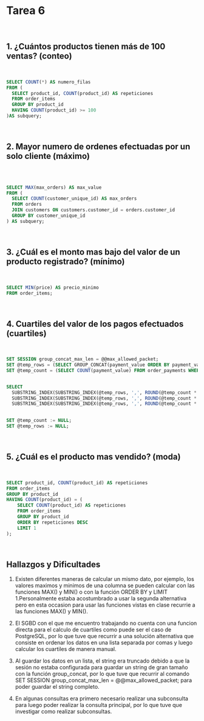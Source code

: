 # Tarea 6


<br>

## 1. ¿Cuántos productos tienen más de 100 ventas? (conteo)

<br>

```sql
SELECT COUNT(*) AS numero_filas
FROM (
  SELECT product_id, COUNT(product_id) AS repeticiones
  FROM order_items
  GROUP BY product_id
  HAVING COUNT(product_id) >= 100
)AS subquery;
```
<br>

## 2. Mayor numero de ordenes efectuadas por un solo cliente (máximo)

<br>

```sql

SELECT MAX(max_orders) AS max_value
FROM (
  SELECT COUNT(customer_unique_id) AS max_orders
  FROM orders
  JOIN customers ON customers.customer_id = orders.customer_id
  GROUP BY customer_unique_id
) AS subquery;
```
<br>

## 3. ¿Cuál es el monto mas bajo del valor de un producto registrado? (mínimo)

<br>

```sql	
SELECT MIN(price) AS precio_minimo
FROM order_items;
```
<br>

## 4. Cuartiles del valor de los pagos efectuados (cuartiles)

<br>

```sql	
SET SESSION group_concat_max_len = @@max_allowed_packet;
SET @temp_rows = (SELECT GROUP_CONCAT(payment_value ORDER BY payment_value ASC SEPARATOR ',') FROM order_payments WHERE payment_value IS NOT NULL);
SET @temp_count = (SELECT COUNT(payment_value) FROM order_payments WHERE payment_value IS NOT NULL);


SELECT
  SUBSTRING_INDEX(SUBSTRING_INDEX(@temp_rows, ',', ROUND(@temp_count * 0.25 + 1)), ',', -1) AS q1,
  SUBSTRING_INDEX(SUBSTRING_INDEX(@temp_rows, ',', ROUND(@temp_count * 0.5 + 1)), ',', -1) AS mediana,
  SUBSTRING_INDEX(SUBSTRING_INDEX(@temp_rows, ',', ROUND(@temp_count * 0.75 + 1)), ',', -1) AS q3;

   
SET @temp_count := NULL;
SET @temp_rows := NULL;
```
<br>

## 5. ¿Cuál es el producto mas vendido? (moda)

<br>


```sql
SELECT product_id, COUNT(product_id) AS repeticiones
FROM order_items
GROUP BY product_id
HAVING COUNT(product_id) = (
    SELECT COUNT(product_id) AS repeticiones
    FROM order_items
    GROUP BY product_id
    ORDER BY repeticiones DESC
    LIMIT 1
);


```


<br>

## Hallazgos y Dificultades  

1. Existen diferentes maneras de calcular un mismo dato, por ejemplo, los valores maximos y minimos de una columna se pueden calcular con las funciones MAX() y MIN() o con la función ORDER BY y LIMIT 1.Personalmente estaba acostumbrado a usar la segunda alternativa pero en esta occasion para usar las funciones vistas en clase recurrie a las funciones MAX() y MIN().


2. El SGBD con el que me encuentro trabajando no cuenta con una funcion directa para el calculo de cuartiles como puede ser el caso de PostgreSQL, por lo que tuve que recurrir a una solución alternativa que consiste en ordenar los datos en una lista separada por comas y luego calcular los cuartiles de manera manual.

3. Al guardar los datos en un lista, el string era truncado debido a que la sesión no estaba configurada para guardar un string de gran tamaño con la función group_concat, por lo que tuve que recurrir al comando SET SESSION group_concat_max_len = @@max_allowed_packet; para poder guardar el string completo. 

4. En algunas consultas era primero necesario realizar una subconsulta para luego poder realizar la consulta principal, por lo que tuve que investigar como realizar subconsultas.